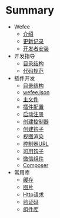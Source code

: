 # Summary

* Wefee
    * [介绍](introduction/introduction.md)
    * [更新记录](introduction/update-records.md)
    * [开发者安装](getting-started/install-guide.md)
* 开发指导
    * [目录结构](dev/dir-structure.md)
    * [代码规范](dev/code-style.md)
* 插件开发
    * [目录结构](addons/dir-struct.md)
    * [wefee.json](addons/wefee-json-struct.md)
    * [主文件](addons/adddo-main-file.md)
    * [插件配置](addons/addons-config.md)
    * [启动注册](addons/bootstrap-register.md)
    * [创建控制器](addons/create-controller.md)
    * [创建钩子](addons/model-hook-struct.md)
    * [视图渲染](addons/display-views.md)
    * [控制器URL](addons/gen-addons-url.md)
    * [可用钩子](addons/hook-intro.md)
    * [微信组件](addons/use-easywechat.md)
    * [Composer](addons/use-composer.md)
* 常用库
    * [缓存](library/cache-library.md)
    * [图片](library/image-library.md)
    * [Http请求](library/http-request.md)
    * [验证码](library/captcha-library.md)
    * [组件库](library/form-components.md)

